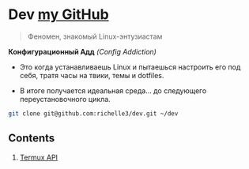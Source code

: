 # Dev [my GitHub](https://github.com/richelle3)

>
> Феномен, знакомый Linux-энтузиастам
>

**Конфигурационный Адд** *(Config Addiction)*

- Это когда устанавливаешь Linux и пытаешься настроить его под себя, тратя часы на твики, темы и dotfiles.

- В итоге получается идеальная среда... до следующего переустановочного цикла.

```bash
git clone git@github.com:richelle3/dev.git ~/dev
```

## Contents

1. [Termux API](/nvim/termux_api.md)

